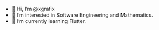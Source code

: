 - 👋 Hi, I’m @xgrafix
- 👀 I’m interested in Software Engineering and Mathematics.
- 🌱 I’m currently learning Flutter.
